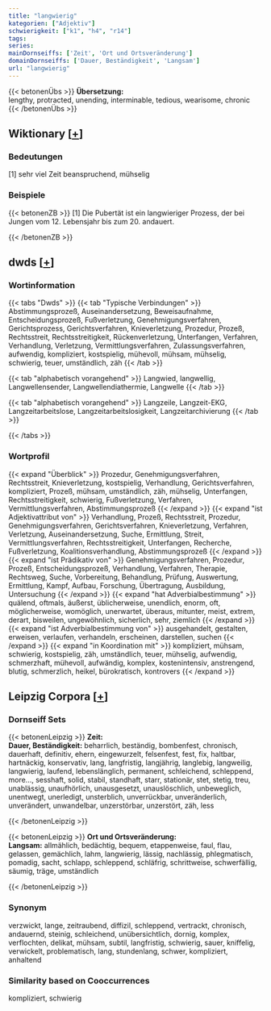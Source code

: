 ```yaml
---
title: "langwierig"
kategorien: ["Adjektiv"]
schwierigkeit: ["k1", "h4", "r14"]
tags:
series:
mainDornseiffs: ['Zeit', 'Ort und Ortsveränderung']
domainDornseiffs: ['Dauer, Beständigkeit', 'Langsam']
url: "langwierig"
---
```


{{< betonenÜbs >}}
**Übersetzung:**  
lengthy, protracted, unending, interminable, tedious, wearisome, chronic  
{{< /betonenÜbs >}}

## Wiktionary [[+](https://de.wiktionary.org/wiki/langwierig)]

### Bedeutungen
[1] sehr viel Zeit beanspruchend, mühselig  

### Beispiele
{{< betonenZB >}}
[1] Die Pubertät ist ein langwieriger Prozess, der bei Jungen vom 12. Lebensjahr bis zum 20. andauert.  

{{< /betonenZB >}}


## dwds [[+](https://www.dwds.de/wb/langwierig)]

### Wortinformation
{{< tabs "Dwds" >}}
{{< tab "Typische Verbindungen" >}}
Abstimmungsprozeß, Auseinandersetzung, Beweisaufnahme, Entscheidungsprozeß, Fußverletzung, Genehmigungsverfahren, Gerichtsprozess, Gerichtsverfahren, Knieverletzung, Prozedur, Prozeß, Rechtsstreit, Rechtsstreitigkeit, Rückenverletzung, Unterfangen, Verfahren, Verhandlung, Verletzung, Vermittlungsverfahren, Zulassungsverfahren, aufwendig, kompliziert, kostspielig, mühevoll, mühsam, mühselig, schwierig, teuer, umständlich, zäh
{{< /tab >}}

{{< tab "alphabetisch vorangehend" >}}
Langwied, langwellig, Langwellensender, Langwellendiathermie, Langwelle
{{< /tab >}}

{{< tab "alphabetisch vorangehend" >}}
Langzeile, Langzeit-EKG, Langzeitarbeitslose, Langzeitarbeitslosigkeit, Langzeitarchivierung
{{< /tab >}}

{{< /tabs >}}

### Wortprofil
{{< expand "Überblick" >}} Prozedur, Genehmigungsverfahren, Rechtsstreit, Knieverletzung, kostspielig, Verhandlung, Gerichtsverfahren, kompliziert, Prozeß, mühsam, umständlich, zäh, mühselig, Unterfangen, Rechtsstreitigkeit, schwierig, Fußverletzung, Verfahren, Vermittlungsverfahren, Abstimmungsprozeß {{< /expand >}}
{{< expand "ist Adjektivattribut von" >}} Verhandlung, Prozeß, Rechtsstreit, Prozedur, Genehmigungsverfahren, Gerichtsverfahren, Knieverletzung, Verfahren, Verletzung, Auseinandersetzung, Suche, Ermittlung, Streit, Vermittlungsverfahren, Rechtsstreitigkeit, Unterfangen, Recherche, Fußverletzung, Koalitionsverhandlung, Abstimmungsprozeß {{< /expand >}}
{{< expand "ist Prädikativ von" >}} Genehmigungsverfahren, Prozedur, Prozeß, Entscheidungsprozeß, Verhandlung, Verfahren, Therapie, Rechtsweg, Suche, Vorbereitung, Behandlung, Prüfung, Auswertung, Ermittlung, Kampf, Aufbau, Forschung, Übertragung, Ausbildung, Untersuchung {{< /expand >}}
{{< expand "hat Adverbialbestimmung" >}} quälend, oftmals, äußerst, üblicherweise, unendlich, enorm, oft, möglicherweise, womöglich, unerwartet, überaus, mitunter, meist, extrem, derart, bisweilen, ungewöhnlich, sicherlich, sehr, ziemlich {{< /expand >}}
{{< expand "ist Adverbialbestimmung von" >}} ausgehandelt, gestalten, erweisen, verlaufen, verhandeln, erscheinen, darstellen, suchen {{< /expand >}}
{{< expand "in Koordination mit" >}} kompliziert, mühsam, schwierig, kostspielig, zäh, umständlich, teuer, mühselig, aufwendig, schmerzhaft, mühevoll, aufwändig, komplex, kostenintensiv, anstrengend, blutig, schmerzlich, heikel, bürokratisch, kontrovers {{< /expand >}}

## Leipzig Corpora [[+](https://corpora.uni-leipzig.de/en/res?word=langwierig&corpusId=deu_newscrawl-public_2018)]

### Dornseiff Sets
{{< betonenLeipzig >}}
**Zeit:**  
**Dauer, Beständigkeit:** beharrlich, beständig, bombenfest, chronisch, dauerhaft, definitiv, ehern, eingewurzelt, felsenfest, fest, fix, haltbar, hartnäckig, konservativ, lang, langfristig, langjährig, langlebig, langweilig, langwierig, laufend, lebenslänglich, permanent, schleichend, schleppend, more..., sesshaft, solid, stabil, standhaft, starr, stationär, stet, stetig, treu, unablässig, unaufhörlich, unausgesetzt, unauslöschlich, unbeweglich, unentwegt, unerledigt, unsterblich, unverrückbar, unveränderlich, unverändert, unwandelbar, unzerstörbar, unzerstört, zäh, less  

{{< /betonenLeipzig >}}


{{< betonenLeipzig >}}
**Ort und Ortsveränderung:**  
**Langsam:** allmählich, bedächtig, bequem, etappenweise, faul, flau, gelassen, gemächlich, lahm, langwierig, lässig, nachlässig, phlegmatisch, pomadig, sacht, schlapp, schleppend, schläfrig, schrittweise, schwerfällig, säumig, träge, umständlich  

{{< /betonenLeipzig >}}

### Synonym
verzwickt, lange, zeitraubend, diffizil, schleppend, vertrackt, chronisch, andauernd, steinig, schleichend, unübersichtlich, dornig, komplex, verflochten, delikat, mühsam, subtil, langfristig, schwierig, sauer, kniffelig, verwickelt, problematisch, lang, stundenlang, schwer, kompliziert, anhaltend


### Similarity based on Cooccurrences
kompliziert, schwierig

